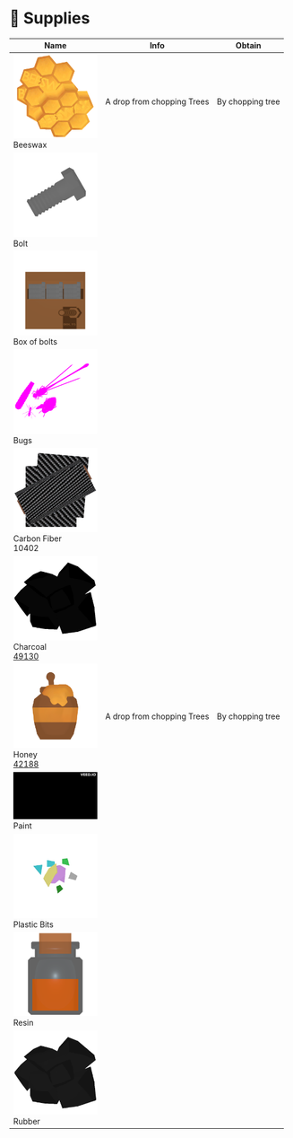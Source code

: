 # 🥫 Supplies



<table data-full-width="true"><thead><tr><th width="150.33333333333331">Name</th><th>Info</th><th>Obtain</th></tr></thead><tbody><tr><td><img src="../.gitbook/assets/Beeswax_10403.png" alt="">Beeswax</td><td>A drop from chopping Trees</td><td>By chopping tree</td></tr><tr><td><img src="../.gitbook/assets/Bolt_10400.png" alt="">Bolt</td><td></td><td></td></tr><tr><td><img src="../.gitbook/assets/BoxOfBolts_10401.png" alt="">Box of bolts</td><td></td><td></td></tr><tr><td><img src="../.gitbook/assets/Bugs_10404.png" alt="">Bugs</td><td></td><td></td></tr><tr><td><img src="../.gitbook/assets/Carbon_Fiber_10402.png" alt="">Carbon Fiber<br>10402</td><td></td><td></td></tr><tr><td><img src="../.gitbook/assets/Charcoal_10409.png" alt="">Charcoal<br><a href="https://steamcommunity.com/sharedfiles/filedetails/?id=1233954094">49130</a></td><td></td><td></td></tr><tr><td><img src="../.gitbook/assets/Honey_10405.png" alt="">Honey<br><a href="https://steamcommunity.com/sharedfiles/filedetails/?id=1233954094">42188</a></td><td>A drop from chopping Trees</td><td>By chopping tree</td></tr><tr><td><img src="../.gitbook/assets/Paint_Blue_10501.gif" alt="">Paint</td><td></td><td></td></tr><tr><td><img src="../.gitbook/assets/PlasticBits_10406.png" alt="">Plastic Bits</td><td></td><td></td></tr><tr><td><img src="../.gitbook/assets/Resin_10407.png" alt="">Resin</td><td></td><td></td></tr><tr><td><img src="../.gitbook/assets/Rubber_10408.png" alt="">Rubber</td><td></td><td></td></tr></tbody></table>
